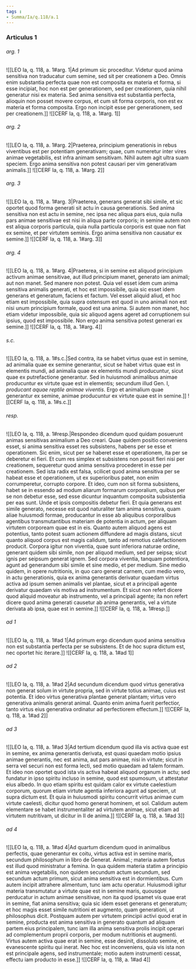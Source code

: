 ```yaml
---
tags : 
- Summa/Ia/q.118/a.1
---
```


### Articulus 1

###### arg. 1
![[LEO Ia, q. 118, a. 1#arg. 1|Ad primum sic proceditur. Videtur quod anima sensitiva non traducatur cum semine, sed sit per creationem a Deo. Omnis enim substantia perfecta quae non est composita ex materia et forma, si esse incipiat, hoc non est per generationem, sed per creationem, quia nihil generatur nisi ex materia. Sed anima sensitiva est substantia perfecta, alioquin non posset movere corpus, et cum sit forma corporis, non est ex materia et forma composita. Ergo non incipit esse per generationem, sed per creationem.]]
![[CERF Ia, q. 118, a. 1#arg. 1]]

###### arg. 2
![[LEO Ia, q. 118, a. 1#arg. 2|Praeterea, principium generationis in rebus viventibus est per potentiam generativam; quae, cum numeretur inter vires animae vegetabilis, est infra animam sensitivam. Nihil autem agit ultra suam speciem. Ergo anima sensitiva non potest causari per vim generativam animalis.]]
![[CERF Ia, q. 118, a. 1#arg. 2]]

###### arg. 3
![[LEO Ia, q. 118, a. 1#arg. 3|Praeterea, generans generat sibi simile, et sic oportet quod forma generati sit actu in causa generationis. Sed anima sensitiva non est actu in semine, nec ipsa nec aliqua pars eius, quia nulla pars animae sensitivae est nisi in aliqua parte corporis; in semine autem non est aliqua corporis particula, quia nulla particula corporis est quae non fiat ex semine, et per virtutem seminis. Ergo anima sensitiva non causatur ex semine.]]
![[CERF Ia, q. 118, a. 1#arg. 3]]

###### arg. 4
![[LEO Ia, q. 118, a. 1#arg. 4|Praeterea, si in semine est aliquod principium activum animae sensitivae, aut illud principium manet, generato iam animali; aut non manet. Sed manere non potest. Quia vel esset idem cum anima sensitiva animalis generati, et hoc est impossibile, quia sic esset idem generans et generatum, faciens et factum. Vel esset aliquid aliud, et hoc etiam est impossibile, quia supra ostensum est quod in uno animali non est nisi unum principium formale, quod est una anima. Si autem non manet, hoc etiam videtur impossibile, quia sic aliquod agens ageret ad corruptionem sui ipsius, quod est impossibile. Non ergo anima sensitiva potest generari ex semine.]]
![[CERF Ia, q. 118, a. 1#arg. 4]]

###### s.c.
![[LEO Ia, q. 118, a. 1#s.c.|Sed contra, ita se habet virtus quae est in semine, ad animalia quae ex semine generantur, sicut se habet virtus quae est in elementis mundi, ad animalia quae ex elementis mundi producuntur, sicut quae ex putrefactione generantur. Sed in huiusmodi animalibus animae producuntur ex virtute quae est in elementis; secundum illud Gen. I, *producant aquae reptile animae viventis*. Ergo et animalium quae generantur ex semine, animae producuntur ex virtute quae est in semine.]]
![[CERF Ia, q. 118, a. 1#s.c.]]

###### resp.
![[LEO Ia, q. 118, a. 1#resp.|Respondeo dicendum quod quidam posuerunt animas sensitivas animalium a Deo creari. Quae quidem positio conveniens esset, si anima sensitiva esset res subsistens, habens per se esse et operationem. Sic enim, sicut per se haberet esse et operationem, ita per se deberetur ei fieri. Et cum res simplex et subsistens non possit fieri nisi per creationem, sequeretur quod anima sensitiva procederet in esse per creationem. Sed ista radix est falsa, scilicet quod anima sensitiva per se habeat esse et operationem, ut ex superioribus patet, non enim corrumperetur, corrupto corpore. Et ideo, cum non sit forma subsistens, habet se in essendo ad modum aliarum formarum corporalium, quibus per se non debetur esse, sed esse dicuntur inquantum composita subsistentia per eas sunt. Unde et ipsis compositis debetur fieri. Et quia generans est simile generato, necesse est quod naturaliter tam anima sensitiva, quam aliae huiusmodi formae, producantur in esse ab aliquibus corporalibus agentibus transmutantibus materiam de potentia in actum, per aliquam virtutem corpoream quae est in eis. Quanto autem aliquod agens est potentius, tanto potest suam actionem diffundere ad magis distans, sicut quanto aliquod corpus est magis calidum, tanto ad remotius calefactionem producit. Corpora igitur non viventia, quae sunt inferiora naturae ordine, generant quidem sibi simile, non per aliquod medium, sed per seipsa; sicut ignis per seipsum generat ignem. Sed corpora viventia, tanquam potentiora, agunt ad generandum sibi simile et sine medio, et per medium. Sine medio quidem, in opere nutritionis, in quo caro generat carnem, cum medio vero, in actu generationis, quia ex anima generantis derivatur quaedam virtus activa ad ipsum semen animalis vel plantae, sicut et a principali agente derivatur quaedam vis motiva ad instrumentum. Et sicut non refert dicere quod aliquid moveatur ab instrumento, vel a principali agente; ita non refert dicere quod anima generati causetur ab anima generantis, vel a virtute derivata ab ipsa, quae est in semine.]]
![[CERF Ia, q. 118, a. 1#resp.]]

###### ad 1
![[LEO Ia, q. 118, a. 1#ad 1|Ad primum ergo dicendum quod anima sensitiva non est substantia perfecta per se subsistens. Et de hoc supra dictum est, nec oportet hic iterare.]]
![[CERF Ia, q. 118, a. 1#ad 1]]

###### ad 2
![[LEO Ia, q. 118, a. 1#ad 2|Ad secundum dicendum quod virtus generativa non generat solum in virtute propria, sed in virtute totius animae, cuius est potentia. Et ideo virtus generativa plantae generat plantam; virtus vero generativa animalis generat animal. Quanto enim anima fuerit perfectior, tanto virtus eius generativa ordinatur ad perfectiorem effectum.]]
![[CERF Ia, q. 118, a. 1#ad 2]]

###### ad 3
![[LEO Ia, q. 118, a. 1#ad 3|Ad tertium dicendum quod illa vis activa quae est in semine, ex anima generantis derivata, est quasi quaedam motio ipsius animae generantis, nec est anima, aut pars animae, nisi in virtute; sicut in serra vel securi non est forma lecti, sed motio quaedam ad talem formam. Et ideo non oportet quod ista vis activa habeat aliquod organum in actu; sed fundatur in ipso spiritu incluso in semine, quod est spumosum, ut attestatur eius albedo. In quo etiam spiritu est quidam calor ex virtute caelestium corporum, quorum etiam virtute agentia inferiora agunt ad speciem, ut supra dictum est. Et quia in huiusmodi spiritu concurrit virtus animae cum virtute caelesti, dicitur quod homo generat hominem, et sol. Calidum autem elementare se habet instrumentaliter ad virtutem animae, sicut etiam ad virtutem nutritivam, ut dicitur in II de anima.]]
![[CERF Ia, q. 118, a. 1#ad 3]]

###### ad 4
![[LEO Ia, q. 118, a. 1#ad 4|Ad quartum dicendum quod in animalibus perfectis, quae generantur ex coitu, virtus activa est in semine maris, secundum philosophum in libro de Generat. Animal.; materia autem foetus est illud quod ministratur a femina. In qua quidem materia statim a principio est anima vegetabilis, non quidem secundum actum secundum, sed secundum actum primum, sicut anima sensitiva est in dormientibus. Cum autem incipit attrahere alimentum, tunc iam actu operatur. Huiusmodi igitur materia transmutatur a virtute quae est in semine maris, quousque perducatur in actum animae sensitivae, non ita quod ipsamet vis quae erat in semine, fiat anima sensitiva; quia sic idem esset generans et generatum; et hoc magis esset simile nutritioni et augmento, quam generationi, ut philosophus dicit. Postquam autem per virtutem principii activi quod erat in semine, producta est anima sensitiva in generato quantum ad aliquam partem eius principalem, tunc iam illa anima sensitiva prolis incipit operari ad complementum proprii corporis, per modum nutritionis et augmenti. Virtus autem activa quae erat in semine, esse desinit, dissoluto semine, et evanescente spiritu qui inerat. Nec hoc est inconveniens, quia vis ista non est principale agens, sed instrumentale; motio autem instrumenti cessat, effectu iam producto in esse.]]
![[CERF Ia, q. 118, a. 1#ad 4]]

